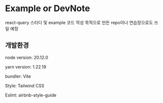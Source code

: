 # Example or DevNote

react-query 스터디 및 example 코드 작성 목적으로 만든 repo이나 연습장으로도 쓰일 예정

## 개발환경

node version: 20.12.0

yarn version: 1.22.19

bundler: Vite

Style: Tailwind CSS

Eslint: airbnb-style-guide

